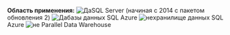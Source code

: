 **Область применения:** ![Да](media/yes.png)SQL Server (начиная с 2014 с пакетом обновления 2) ![Да](media/yes.png)базы данных SQL Azure ![не](media/no.png)хранилище данных SQL Azure ![не](media/no.png) Parallel Data Warehouse 


